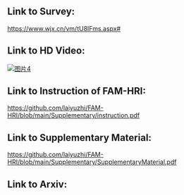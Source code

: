 ## Link to Survey:
https://www.wjx.cn/vm/tU8IFms.aspx# 
## Link to HD Video:
[![图片4](https://github.com/user-attachments/assets/7ab68c94-b311-4146-826b-5b8b4f5592fc)](https://cscloud.cs.uni-tuebingen.de/index.php/s/6pry4bz89nLz84D)
## Link to Instruction of FAM-HRI:
https://github.com/laiyuzhi/FAM-HRI/blob/main/Supplementary/instruction.pdf
## Link to Supplementary Material:
https://github.com/laiyuzhi/FAM-HRI/blob/main/Supplementary/SupplementaryMaterial.pdf
## Link to Arxiv:

